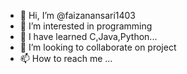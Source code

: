- 👋 Hi, I’m @faizanansari1403
- 👀 I’m interested in programming
- 🌱 I have learned C,Java,Python...
- 💞️ I’m looking to collaborate on project
- 📫 How to reach me ...

<!---
faizanansari1403/faizanansari1403 is a ✨ special ✨ repository because its `README.md` (this file) appears on your GitHub profile.
You can click the Preview link to take a look at your changes.
--->
